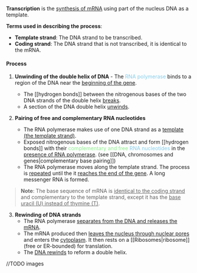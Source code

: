 **Transcription** is the <u>synthesis of mRNA</u> using part of the nucleus DNA as a template.

**Terms used in describing the process**:
- **Template strand**: The DNA strand to be transcribed.
- **Coding strand**: The DNA strand that is not transcribed, it is identical to the mRNA.

#### Process
1. **Unwinding of the double helix of DNA**
		- The <span style="color:skyblue">RNA polymerase</span> binds to a region of the DNA near the <u>beginning of the gene</u>.
	- The [[hydrogen bonds]] between the nitrogenous bases of the two DNA strands of the double helix <u>breaks</u>.
	- A section of the DNA double helix <u>unwinds</u>.

2. **Pairing of free and complementary RNA nucleotides**
	- The RNA polymerase makes use of one DNA strand as a <u>template (the template strand)</u>.
	- Exposed nitrogenous bases of the DNA attract and form [[hydrogen bonds]] with their <span style="color: lightgreen">complementary and free</span> <span style="color: skyblue">RNA nucleotides</span> in the <u>presence of RNA polymerase</u>. (see [[DNA, chromosomes and genes|complementary base pairing]])
	- The RNA polymerase moves along the template strand. The process is <u>repeated</u> until the it <u>reaches the end of the gene</u>. A long messenger RNA is formed.

> **Note**:
> The base sequence of mRNA is <u>identical to the coding strand</u> and complementary to the template strand, except it has the <u>base uracil (U) instead of thymine (T)</u>.

3. **Rewinding of DNA strands**
	- The RNA polymerase <u>separates from the DNA and releases the mRNA</u>.
	- The mRNA produced then <u>leaves the nucleus through nuclear pores</u> and enters the <u>cytoplasm</u>. It then rests on a [[Ribosomes|ribosome]] (free or ER-bounded) for translation.
	- The <u>DNA rewinds</u> to reform a double helix.

//TODO images
